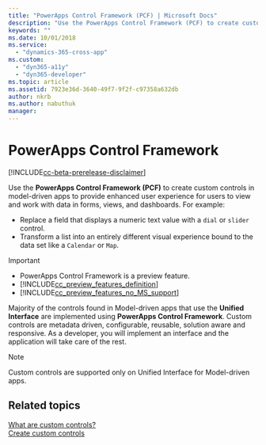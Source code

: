 ```yaml
---
title: "PowerApps Control Framework (PCF) | Microsoft Docs"
description: "Use the PowerApps Control Framework (PCF) to create custom controls to provide enhanced experience for people to view and work with data in forms, views, and dashboards."
keywords: ""
ms.date: 10/01/2018
ms.service:
  - "dynamics-365-cross-app"
ms.custom:
  - "dyn365-a11y"
  - "dyn365-developer"
ms.topic: article
ms.assetid: 7923e36d-3640-49f7-9f2f-c97358a632db
author: nkrb
ms.author: nabuthuk
manager: 
---
```


# PowerApps Control Framework

[!INCLUDE[cc-beta-prerelease-disclaimer](../../includes/cc-beta-prerelease-disclaimer.md)]

Use the **PowerApps Control Framework (PCF)** to create custom controls in model-driven apps to provide enhanced user experience for users to view and work with data in forms, views, and dashboards. For example:

- Replace a field that displays a numeric text value with a `dial` or `slider` control.
- Transform a list into an entirely different visual experience bound to the data set like a `Calendar` or `Map`.

> [!IMPORTANT]
> - PowerApps Control Framework is a preview feature.
> - [!INCLUDE[cc_preview_features_definition](../../includes/cc-preview-features-definition.md)] 
> - [!INCLUDE[cc_preview_features_no_MS_support](../../includes/cc-preview-features-no-ms-support.md)]

Majority of the controls found in Model-driven apps that use the **Unified Interface** are implemented using **PowerApps Control Framework**. Custom controls are metadata driven, configurable, reusable, solution aware and responsive. As a developer, you will implement an interface and the application will take care of the rest.

> [!NOTE]
> Custom controls are supported only on Unified Interface for Model-driven apps.

## Related topics

[What are custom controls?](custom-controls-overview.md)<br/>
[Create custom controls](create-custom-controls-using-pcf.md)<br/>